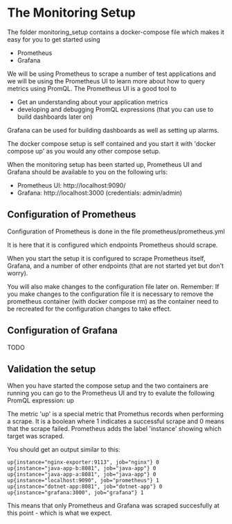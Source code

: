 # The Monitoring Setup
The folder monitoring_setup contains a docker-compose file which makes it easy for you to get started using
* Prometheus
* Grafana

We will be using Prometheus to scrape a number of test applications and we will be using the Prometheus UI to learn more about how to query metrics using PromQL. 
The Prometheus UI is a good tool to
* Get an understanding about your application metrics
* developing and debugging PromQL expressions (that you can use to build dashboards later on)

Grafana can be used for building dashboards as well as setting up alarms.

The docker compose setup is self contained and you start it with 'docker compose up' as you would any other compose setup.

When the monitoring setup has been started up, Prometheus UI and Grafana should be available to you on the following urls:
* Prometheus UI: http://localhost:9090/
* Grafana: http://localhost:3000 (credentials: admin/admin)

## Configuration of Prometheus
Configuration of Prometheus is done in the file prometheus/prometheus.yml

It is here that it is configured which endpoints Prometheus should scrape. 

When you start the setup it is configured to scrape Prometheus itself, Grafana, and a number of other endpoints (that are not started yet but don't worry).

You will also make changes to the configuration file later on. 
Remember: If you make changes to the configuration file it is necessary to remove the prometheus container (with docker compose rm) as the container need to be recreated for the configuration changes to take effect.

## Configuration of Grafana

TODO

## Validation the setup
When you have started the compose setup and the two containers are running you can go to the Prometheus UI and try to evalute the following PromQL expression: up

The metric 'up' is a special metric that Promethus records when performing a scrape. It is a boolean where 1 indicates a successful scrape and 0 means that the scrape failed. Prometheus adds the label 'instance' showing which target was scraped.

You should get an output similar to this:
```
up{instance="nginx-exporter:9113", job="nginx"} 0
up{instance="java-app-b:8081", job="java-app"} 0
up{instance="java-app-a:8081", job="java-app"} 0
up{instance="localhost:9090", job="prometheus"} 1
up{instance="dotnet-app:8081", job="dotnet-app"} 0
up{instance="grafana:3000", job="grafana"} 1
```

This means that only Prometheus and Grafana was scraped succesfully at this point - which is what we expect.

